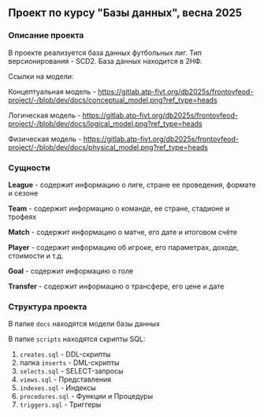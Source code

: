 ## Проект по курсу "Базы данных", весна 2025

### **Описание проекта**

В проекте реализуется база данных футбольных лиг. Тип версионирования - SCD2. База данных находится в 2НФ.

Ссылки на модели:

Концептуальная модель - https://gitlab.atp-fivt.org/db2025s/frontovfeod-project/-/blob/dev/docs/conceptual_model.png?ref_type=heads

Логическая модель - https://gitlab.atp-fivt.org/db2025s/frontovfeod-project/-/blob/dev/docs/logical_model.png?ref_type=heads

Физическая модель - https://gitlab.atp-fivt.org/db2025s/frontovfeod-project/-/blob/dev/docs/physical_model.png?ref_type=heads



### **Сущности**

**League** - содержит информацию о лиге, стране ее проведения, формате и сезоне

**Team** - содержит информацию о команде, ее стране, стадионе и трофеях

**Match** - содержит информацию о матче, его дате и итоговом счёте

**Player** - содержит информацию об игроке, его параметрах, доходе, стоимости и т.д.

**Goal** - содержит информацию о голе

**Transfer** - содержит информацию о трансфере, его цене и дате

### **Структура проекта**

В папке `docs` находятся модели базы данных

В папке `scripts` находятся скрипты SQL:
1. `creates.sql` - DDL-скрипты
2. папка `inserts` - DML-скрипты
3. `selects.sql` - SELECT-запросы
4. `views.sql` - Представления
5. `indexes.sql` - Индексы
6. `procedures.sql` - Функции и Процедуры
7. `triggers.sql` - Триггеры
